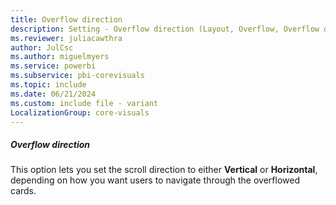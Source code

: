 ```yaml
---
title: Overflow direction
description: Setting - Overflow direction (Layout, Overflow, Overflow direction)
ms.reviewer: juliacawthra
author: JulCsc
ms.author: miguelmyers
ms.service: powerbi
ms.subservice: pbi-corevisuals
ms.topic: include
ms.date: 06/21/2024
ms.custom: include file - variant
LocalizationGroup: core-visuals
---
```

##### Overflow direction

This option lets you set the scroll direction to either **Vertical** or **Horizontal**, depending on how you want users to navigate through the overflowed cards.
